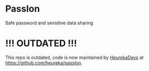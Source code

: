# PassIon
Safe password and sensitive data sharing 

# !!! OUTDATED !!!
This repo is outdated, code is now maintained by [HeurekaDevs](https://twitter.com/heurekadevs) at https://github.com/heureka/passIon.
